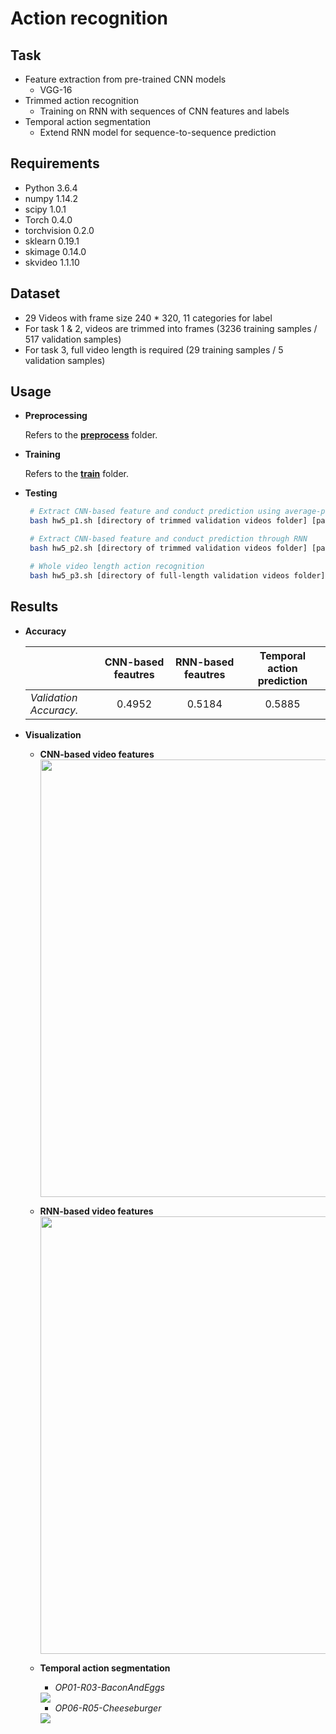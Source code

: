 # Action recognition

<!-- /code_chunk_output -->

## Task
  * Feature extraction from pre-trained CNN models
    * VGG-16
  * Trimmed action recognition
    * Training on RNN with sequences of CNN features and labels
  * Temporal action segmentation
    * Extend RNN model for sequence-to-sequence prediction

## Requirements
  * Python 3.6.4
  * numpy 1.14.2
  * scipy 1.0.1
  * Torch 0.4.0
  * torchvision 0.2.0
  * sklearn 0.19.1
  * skimage 0.14.0
  * skvideo 1.1.10

## Dataset
   * 29 Videos with frame size 240 * 320, 11 categories for label
   * For task 1 & 2, videos are trimmed into frames (3236 training samples / 517 validation samples)
   * For task 3, full video length is required (29 training samples / 5 validation samples)

## Usage

   * **Preprocessing**
    
      Refers to the [**preprocess**](https://github.com/benchang0424/DLCV2018SPRING/tree/master/hw5/preprocess) folder.
     
   * **Training**
     
      Refers to the [**train**](https://github.com/benchang0424/DLCV2018SPRING/tree/master/hw5/train) folder.
   * **Testing**

     ```bash
      # Extract CNN-based feature and conduct prediction using average-pooled features
      bash hw5_p1.sh [directory of trimmed validation videos folder] [path of ground-truth csv file] [directory of output labels folder]

      # Extract CNN-based feature and conduct prediction through RNN
      bash hw5_p2.sh [directory of trimmed validation videos folder] [path of ground-truth csv file] [directory of output labels folder]

      # Whole video length action recognition
      bash hw5_p3.sh [directory of full-length validation videos folder] [directory of output labels folder]
     ```

## Results

   * **Accuracy**

      |         |CNN-based feautres           | RNN-based feautres  | Temporal action prediction
      | ------------- |:-------------:|:-----:|:-----:|
      | *Validation Accuracy.*    | 0.4952 | 0.5184 | 0.5885
  
   * **Visualization**
    
     * **CNN-based video features**
        <img src="https://github.com/benchang0424/DLCV2018SPRING/blob/master/hw5/output_imgs/CNN_tsne.jpg" width=700>
     
     * **RNN-based video features**
        <img src="https://github.com/benchang0424/DLCV2018SPRING/blob/master/hw5/output_imgs/RNN_tsne.jpg" width=700>
    
     * **Temporal action segmentation**
       * *OP01-R03-BaconAndEggs*

        <img src="https://github.com/benchang0424/DLCV2018SPRING/blob/master/hw5/output_imgs/OP01-R03-BaconAndEggs.jpg">

       * *OP06-R05-Cheeseburger*

        <img src="https://github.com/benchang0424/DLCV2018SPRING/blob/master/hw5/output_imgs/OP06-R05-Cheeseburger.jpg">
